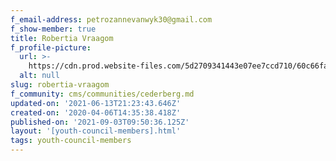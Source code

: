 ```yaml
---
f_email-address: petrozannevanwyk30@gmail.com
f_show-member: true
title: Robertia Vraagom
f_profile-picture:
  url: >-
    https://cdn.prod.website-files.com/5d2709341443e07ee7ccd710/60c66fa871559e49de82ceba_Robertia%20Vraagom.jpeg
  alt: null
slug: robertia-vraagom
f_community: cms/communities/cederberg.md
updated-on: '2021-06-13T21:23:43.646Z'
created-on: '2020-04-06T14:35:38.418Z'
published-on: '2021-09-03T09:50:36.125Z'
layout: '[youth-council-members].html'
tags: youth-council-members
---
```



